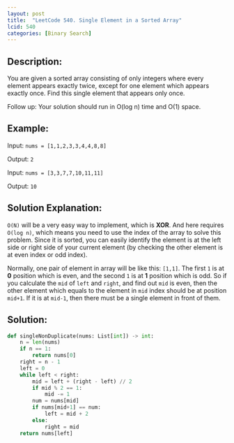 ```yaml
---
layout: post
title:  "LeetCode 540. Single Element in a Sorted Array"
lcid: 540
categories: [Binary Search]
---
```

## Description:
You are given a sorted array consisting of only integers where every element appears exactly twice, except for one element which appears exactly once. Find this single element that appears only once.

Follow up: Your solution should run in O(log n) time and O(1) space.

## Example:
Input: `nums = [1,1,2,3,3,4,4,8,8]`

Output: `2`

Input: `nums = [3,3,7,7,10,11,11]`

Output: `10`

## Solution Explanation:
`O(N)` will be a very easy way to implement, which is **XOR**. And here requires `O(log n)`, which means you need to use the index of the array to solve this problem. Since it is sorted, you can easily identify the element is at the left side or right side of your current element (by checking the other element is at even index or odd index). 

Normally, one pair of element in array will be like this: `[1,1]`. The first `1` is at **0** position which is even, and the second `1` is at **1** position which is odd. So if you calculate the `mid` of `left` and `right`, and find out `mid` is even, then the other element which equals to the element in `mid` index should be at position `mid+1`. If it is at `mid-1`, then there must be a single element in front of them. 

## Solution:
```python
def singleNonDuplicate(nums: List[int]) -> int:
    n = len(nums)
    if n == 1:
        return nums[0]
    right = n - 1
    left = 0
    while left < right:
        mid = left + (right - left) // 2
        if mid % 2 == 1:
            mid -= 1
        num = nums[mid]
        if nums[mid+1] == num:
            left = mid + 2
        else:
            right = mid
    return nums[left]
```
